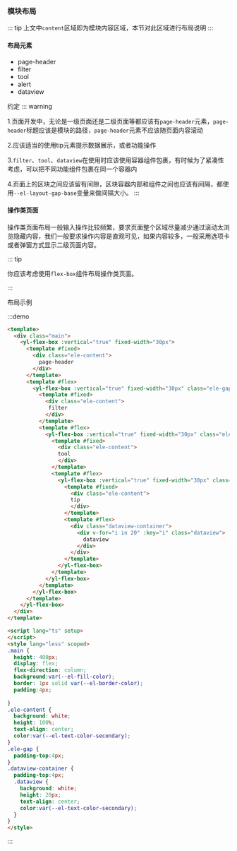 ### 模块布局

::: tip
上文中`content`区域即为模块内容区域，本节对此区域进行布局说明
:::

#### 布局元素

- page-header
- filter
- tool
- alert
- dataview

约定
::: warning

1.页面开发中，无论是一级页面还是二级页面等都应该有`page-header`元素，`page-header`标题应该是模块的路径，`page-header`元素不应该随页面内容滚动

2.应该适当的使用tip元素提示数据展示，或者功能操作

3.`filter`、`tool`、`dataview`在使用时应该使用容器组件包裹，有时候为了紧凑性考虑，可以把不同功能组件包裹在同一个容器内

4.页面上的区块之间应该留有间隙，区块容器内部和组件之间也应该有间隔，都使用`--el-layout-gap-base`变量来做间隔大小。
:::

#### 操作类页面

操作类页面布局一般输入操作比较频繁，要求页面整个区域尽量减少通过滚动太浏览隐藏内容，我们一般要求操作内容是直观可见，如果内容较多，一般采用选项卡或者弹窗方式显示二级页面内容。


::: tip

你应该考虑使用`flex-box`组件布局操作类页面。

:::


布局示例

:::demo  

```html
<template>
  <div class="main">
    <yl-flex-box :vertical="true" fixed-width="30px">
      <template #fixed>
        <div class="ele-content">
          page-header
        </div>
      </template>
      <template #flex>
        <yl-flex-box :vertical="true" fixed-width="30px" class="ele-gap">
          <template #fixed>
            <div class="ele-content">
             filter
            </div>
          </template>
          <template #flex>
            <yl-flex-box :vertical="true" fixed-width="30px" class="ele-gap">
              <template #fixed>
                <div class="ele-content">
                tool
                </div>
              </template>
              <template #flex>
                <yl-flex-box :vertical="true" fixed-width="30px" class="ele-gap">
                  <template #fixed>
                    <div class="ele-content">
                    tip
                    </div>
                  </template>
                  <template #flex>
                    <div class="dataview-container">
                      <div v-for="i in 20" :key="i" class="dataview">
                        dataview
                      </div>
                    </div>
                  </template>
                </yl-flex-box>
              </template>
            </yl-flex-box>
          </template>
        </yl-flex-box>
      </template>
    </yl-flex-box>
  </div>
</template>

<script lang="ts" setup>
</script>
<style lang="less" scoped>
.main {
  height: 400px;
  display: flex;
  flex-direction: column;
  background:var(--el-fill-color);
  border: 1px solid var(--el-border-color);
  padding:4px;
  
}
.ele-content {
  background: white;
  height: 100%;
  text-align: center;
  color:var(--el-text-color-secondary);
}
.ele-gap {
  padding-top:4px;
}
.dataview-container {
  padding-top:4px;
  .dataview {
    background: white;
    height: 20px;
    text-align: center;
    color:var(--el-text-color-secondary);
  }
}
</style>
```
:::

